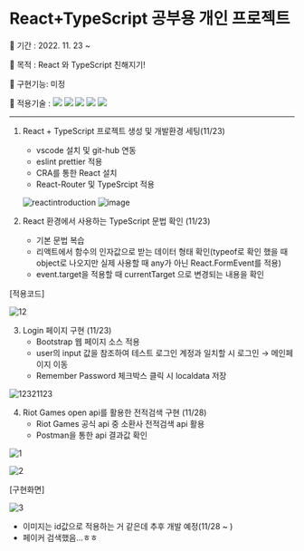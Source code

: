 # React+TypeScript 공부용 개인 프로젝트

🐶 기간 : 2022. 11. 23 ~

🐶 목적 : React 와 TypeScript 친해지기!

🐶 구현기능: 미정

🐶 적용기술 : <img src="https://img.shields.io/badge/React-aqua?style=flat&logo=react&logoColor=white&magin-left=5px"/> <img src="https://img.shields.io/badge/HTML-orange?style=flat&logo=HTML5&logoColor=white&magin-left=5px"/> <img src="https://img.shields.io/badge/CSS-blue?style=flat&logo=CSS3&logoColor=white&magin-left=5px"/> <img src="https://img.shields.io/badge/TypeScript-gray?style=flat&logo=TypeScript&logoColor=white&magin-left=5px"/> <img src="https://img.shields.io/badge/BootStrap-purple?style=flat&logo=BootStrap&logoColor=white&magin-left=5px"/>

---

1. React + TypeScript 프로젝트 생성 및 개발환경 세팅(11/23)

   - vscode 설치 및 git-hub 연동
   - eslint prettier 적용
   - CRA를 통한 React 설치
   - React-Router 및 TypeSrcipt 적용

   ![reactintroduction](https://user-images.githubusercontent.com/98578138/203504109-96c10c69-3126-46a8-998f-345b3751ae43.png)
   ![image](https://user-images.githubusercontent.com/98578138/203504124-65805979-0dd0-40a5-8a58-1757801bbdb6.png)

2. React 환경에서 사용하는 TypeScript 문법 확인 (11/23)
   - 기본 문법 복습
   - 리액트에서 함수의 인자값으로 받는 데이터 형태 확인(typeof로 확인 했을 때 object로 나오지만 실제 사용할 때 any가 아닌 React.FormEvent<HTMLInputElement>를 적용)
   - event.target을 적용할 때 currentTarget 으로 변경되는 내용을 확인

[적용코드]

![12](https://user-images.githubusercontent.com/98578138/203503804-5e5efb66-af70-4156-a9f3-d99392e388c2.png)

3. Login 페이지 구현 (11/23)
   - Bootstrap 웹 페이지 소스 적용
   - user의 input 값을 참조하여 테스트 로그인 계정과 일치할 시 로그인 → 메인페이지 이동
   - Remember Password 체크박스 클릭 시 localdata 저장

![12321123](https://user-images.githubusercontent.com/98578138/203503745-16f9e624-b5bb-4aa6-99e9-a16eefdae12f.png)

4. Riot Games open api를 활용한 전적검색 구현 (11/28)
   - Riot Games 공식 api 중 소환사 전적검색 api 활용
   - Postman을 통한 api 결과값 확인

![1](https://user-images.githubusercontent.com/98578138/204234019-23d8bc84-542b-4be1-b447-a95cf8e810ca.png)

![2](https://user-images.githubusercontent.com/98578138/204234092-8db09128-7aae-489c-898d-b71c1340a661.png)

[구현화면]

![3](https://user-images.githubusercontent.com/98578138/204234230-eecf278a-3cc4-4456-9e04-ffde93af4e09.png)

- 이미지는 id값으로 적용하는 거 같은데 추후 개발 예정(11/28 ~ )
- 페이커 검색했음...ㅎㅎ
